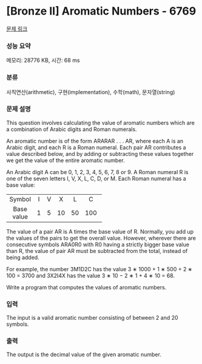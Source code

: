 # [Bronze II] Aromatic Numbers - 6769 

[문제 링크](https://www.acmicpc.net/problem/6769) 

### 성능 요약

메모리: 28776 KB, 시간: 68 ms

### 분류

사칙연산(arithmetic), 구현(implementation), 수학(math), 문자열(string)

### 문제 설명

<p>This question involves calculating the value of aromatic numbers which are a combination of Arabic digits and Roman numerals.</p>

<p>An aromatic number is of the form ARARAR . . . AR, where each A is an Arabic digit, and each R is a Roman numeral. Each pair AR contributes a value described below, and by adding or subtracting these values together we get the value of the entire aromatic number.</p>

<p>An Arabic digit A can be 0, 1, 2, 3, 4, 5, 6, 7, 8 or 9. A Roman numeral R is one of the seven letters I, V, X, L, C, D, or M. Each Roman numeral has a base value:</p>

<table class="table table-bordered" style="width:50%">
	<tbody>
		<tr>
			<td style="text-align:center">Symbol</td>
			<td style="text-align:center">I</td>
			<td style="text-align:center">V</td>
			<td style="text-align:center">X</td>
			<td style="text-align:center">L</td>
			<td style="text-align:center">C</td>
			<td style="text-align:center">D</td>
			<td style="text-align:center">M</td>
		</tr>
		<tr>
			<td style="text-align:center">Base value</td>
			<td style="text-align:center">1</td>
			<td style="text-align:center">5</td>
			<td style="text-align:center">10</td>
			<td style="text-align:center">50</td>
			<td style="text-align:center">100</td>
			<td style="text-align:center">500</td>
			<td style="text-align:center">1000</td>
		</tr>
	</tbody>
</table>

<p>The value of a pair AR is A times the base value of R. Normally, you add up the values of the pairs to get the overall value. However, wherever there are consecutive symbols ARA0R0 with R0 having a strictly bigger base value than R, the value of pair AR must be subtracted from the total, instead of being added.</p>

<p>For example, the number 3M1D2C has the value 3 ∗ 1000 + 1 ∗ 500 + 2 ∗ 100 = 3700 and 3X2I4X has the value 3 ∗ 10 − 2 ∗ 1 + 4 ∗ 10 = 68.</p>

<p>Write a program that computes the values of aromatic numbers.</p>

### 입력 

 <p>The input is a valid aromatic number consisting of between 2 and 20 symbols.</p>

### 출력 

 <p>The output is the decimal value of the given aromatic number.</p>

